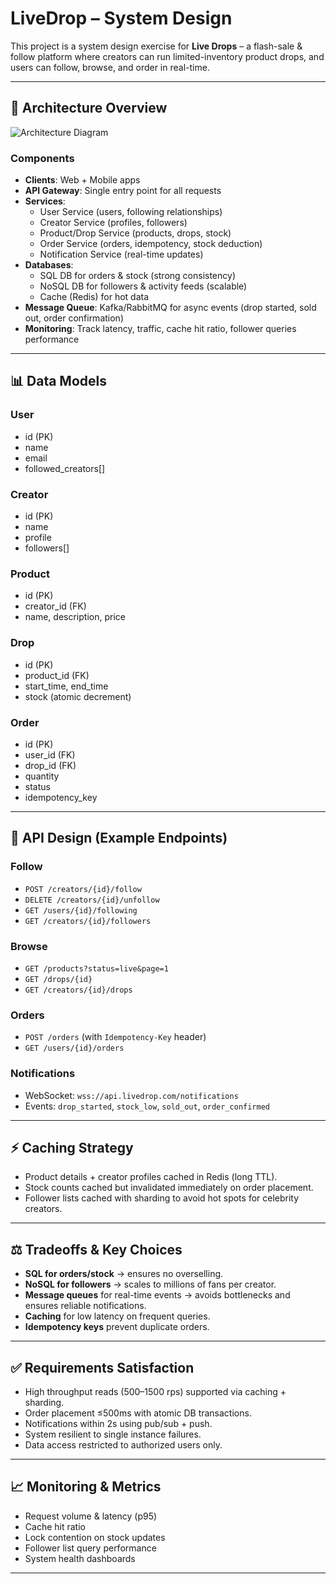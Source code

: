 # LiveDrop – System Design

This project is a system design exercise for **Live Drops** – a flash-sale & follow platform where creators can run limited-inventory product drops, and users can follow, browse, and order in real-time.

---

## 📌 Architecture Overview

![Architecture Diagram](link-to-excalidraw-diagram)

### Components
- **Clients**: Web + Mobile apps  
- **API Gateway**: Single entry point for all requests  
- **Services**:  
  - User Service (users, following relationships)  
  - Creator Service (profiles, followers)  
  - Product/Drop Service (products, drops, stock)  
  - Order Service (orders, idempotency, stock deduction)  
  - Notification Service (real-time updates)  
- **Databases**:  
  - SQL DB for orders & stock (strong consistency)  
  - NoSQL DB for followers & activity feeds (scalable)  
  - Cache (Redis) for hot data  
- **Message Queue**: Kafka/RabbitMQ for async events (drop started, sold out, order confirmation)  
- **Monitoring**: Track latency, traffic, cache hit ratio, follower queries performance  

---

## 📊 Data Models

### User
- id (PK)  
- name  
- email  
- followed_creators[]  

### Creator
- id (PK)  
- name  
- profile  
- followers[]  

### Product
- id (PK)  
- creator_id (FK)  
- name, description, price  

### Drop
- id (PK)  
- product_id (FK)  
- start_time, end_time  
- stock (atomic decrement)  

### Order
- id (PK)  
- user_id (FK)  
- drop_id (FK)  
- quantity  
- status  
- idempotency_key  

---

## 🔌 API Design (Example Endpoints)

### Follow
- `POST /creators/{id}/follow`
- `DELETE /creators/{id}/unfollow`
- `GET /users/{id}/following`
- `GET /creators/{id}/followers`

### Browse
- `GET /products?status=live&page=1`
- `GET /drops/{id}`
- `GET /creators/{id}/drops`

### Orders
- `POST /orders` (with `Idempotency-Key` header)
- `GET /users/{id}/orders`

### Notifications
- WebSocket: `wss://api.livedrop.com/notifications`
- Events: `drop_started`, `stock_low`, `sold_out`, `order_confirmed`

---

## ⚡ Caching Strategy

- Product details + creator profiles cached in Redis (long TTL).  
- Stock counts cached but invalidated immediately on order placement.  
- Follower lists cached with sharding to avoid hot spots for celebrity creators.  

---

## ⚖️ Tradeoffs & Key Choices

- **SQL for orders/stock** → ensures no overselling.  
- **NoSQL for followers** → scales to millions of fans per creator.  
- **Message queues** for real-time events → avoids bottlenecks and ensures reliable notifications.  
- **Caching** for low latency on frequent queries.  
- **Idempotency keys** prevent duplicate orders.  

---

## ✅ Requirements Satisfaction

- High throughput reads (500–1500 rps) supported via caching + sharding.  
- Order placement ≤500ms with atomic DB transactions.  
- Notifications within 2s using pub/sub + push.  
- System resilient to single instance failures.  
- Data access restricted to authorized users only.  

---

## 📈 Monitoring & Metrics

- Request volume & latency (p95)  
- Cache hit ratio  
- Lock contention on stock updates  
- Follower list query performance  
- System health dashboards  

---
